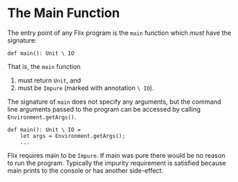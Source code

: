 # The Main Function

The entry point of any Flix program is the `main`
function which _must_ have the signature:

```flix
def main(): Unit \ IO
```

That is, the `main` function

1. must return `Unit`, and
2. must be `Impure` (marked with annotation `\ IO`).

The signature of `main` does not specify any
arguments, but the command line arguments passed to
the program can be accessed by calling
`Environment.getArgs()`.

```flix
def main(): Unit \ IO =
    let args = Environment.getArgs();
    ...
```

Flix requires main to be `Impure`.
If main was pure there would be no reason to run the
program.
Typically the impurity requirement is satisfied
because main prints to the console or has another
side-effect.

